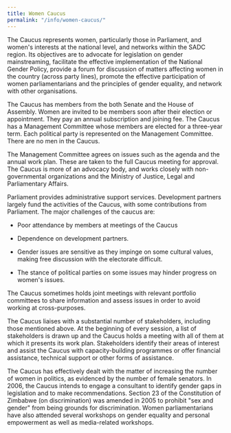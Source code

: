 ```yaml
---
title: Women Caucus
permalink: "/info/women-caucus/"
---
```


The Caucus represents women, particularly those in Parliament, and women's interests at the national level, and networks within the SADC region. Its objectives are to advocate for legislation on gender mainstreaming, facilitate the effective implementation of the National Gender Policy, provide a forum for discussion of matters affecting women in the country (across party lines), promote the effective participation of women parliamentarians and the principles of gender equality, and network with other organisations.

The Caucus has members from the both Senate and the House of Assembly. Women are invited to be members soon after their election or appointment. They pay an annual subscription and joining fee. The Caucus has a Management Committee whose members are elected for a three-year term. Each political party is represented on the Management Committee. There are no men in the Caucus.

The Management Committee agrees on issues such as the agenda and the annual work plan. These are taken to the full Caucus meeting for approval. The Caucus is more of an advocacy body, and works closely with non-governmental organizations and the Ministry of Justice, Legal and Parliamentary Affairs. 

Parliament provides administrative support services. Development partners largely fund the activities of the Caucus, with some contributions from Parliament.  The major challenges of the caucus are:

- Poor attendance by members at meetings of the Caucus

- Dependence on development partners.

  

- Gender issues are sensitive as they impinge on some cultural values, making free discussion with the electorate difficult.

 

- The stance of political parties on some issues may hinder progress on women's issues.

The Caucus sometimes holds joint meetings with relevant portfolio committees to share information and assess issues in order to avoid working at cross-purposes.

The Caucus liaises with a substantial number of stakeholders, including those mentioned above. At the beginning of every session, a list of stakeholders is drawn up and the Caucus holds a meeting with all of them at which it presents its work plan. Stakeholders identify their areas of interest and assist the Caucus with capacity-building programmes or offer financial assistance, technical support or other forms of assistance.

The Caucus has effectively dealt with the matter of increasing the number of women in politics, as evidenced by the number of female senators. In 2006, the Caucus intends to engage a consultant to identify gender gaps in legislation and to make recommendations. Section 23 of the Constitution of Zimbabwe (on discrimination) was amended in 2005 to prohibit "sex and gender" from being grounds for discrimination. Women parliamentarians have also attended several workshops on gender equality and personal empowerment as well as media-related workshops.
